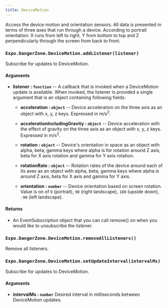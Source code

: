 ```yaml
---
title: DeviceMotion
---
```


Access the device motion and orientation sensors. All data is presented in terms of three axes that run through a device. According to portrait orientation: X runs from left to right, Y from bottom to top and Z perpendicularly through the screen from back to front.

### `Expo.DangerZone.DeviceMotion.addListener(listener)`

Subscribe for updates to DeviceMotion.

#### Arguments

-   **listener : `function`** -- A callback that is invoked when a
    DeviceMotion update is available. When invoked, the listener is
    provided a single argument that is an object containing following fields:
    
    -   **acceleration : `object`** -- Device acceleration on the three axis as an object with x, y, z keys. Expressed in m/s<sup>2</sup>.
    
    -   **accelerationIncludingGravity : `object`** -- Device acceleration with the effect of gravity on the three axis as an object with x, y, z keys. Expressed in m/s<sup>2</sup>.
    
    -   **rotation : `object`** -- Device's orientation in space as an object with alpha, beta, gamma keys where alpha is for rotation around Z axis, beta for X axis rotation and gamma for Y axis rotation.
    
    -   **rotationRate : `object`** -- Rotation rates of the device around each of its axes as an object with alpha, beta, gamma keys where alpha is around Z axis, beta for X axis and gamma for Y axis.
    
    -   **orientation : `number`** -- Device orientation based on screen rotation. Value is on of `0` (portrait), `90` (right landscape), `180` (upside down), `-90` (left landscape).

#### Returns

-   An EventSubscription object that you can call remove() on when you
    would like to unsubscribe the listener.

### `Expo.DangerZone.DeviceMotion.removeAllListeners()`

Remove all listeners.

### `Expo.DangerZone.DeviceMotion.setUpdateInterval(intervalMs)`

Subscribe for updates to DeviceMotion.

#### Arguments

-   **intervalMs : `number`** Desired interval in milliseconds between
    DeviceMotion updates.
